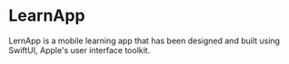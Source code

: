 # LearnApp
LernApp is a mobile learning app that has been designed and built using SwiftUI, Apple's user interface toolkit. 
